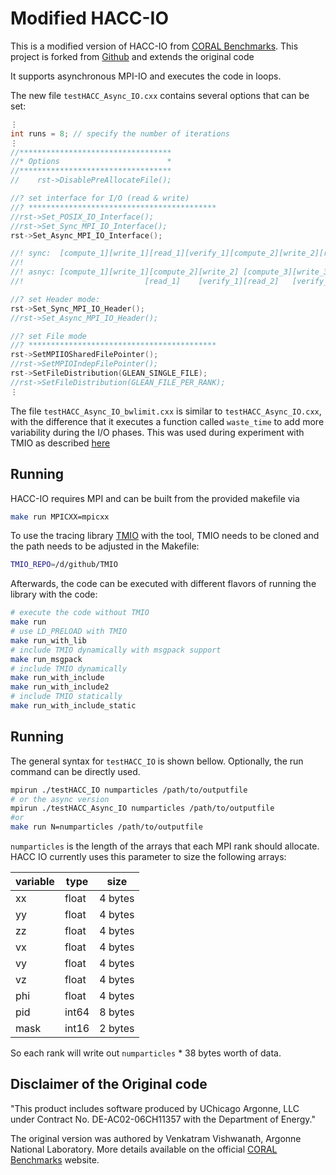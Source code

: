 # Modified HACC-IO
This is a modified version of HACC-IO from [CORAL Benchmarks][coral benchmarks]. 
This project is forked from [Github](https://github.com/glennklockwood/hacc-io?tab=readme-ov-file) and extends the original code

It supports asynchronous MPI-IO and executes the code in loops.

The new file `testHACC_Async_IO.cxx` contains several options that can be set:
```c++
⋮
int runs = 8; // specify the number of iterations
⋮
//**********************************
//* Options                        *
//**********************************
//    rst->DisablePreAllocateFile();

//? set interface for I/O (read & write)
//? ******************************************
//rst->Set_POSIX_IO_Interface();
//rst->Set_Sync_MPI_IO_Interface();
rst->Set_Async_MPI_IO_Interface();

//! sync:  [compute_1][write_1][read_1][verify_1][compute_2][write_2][read_2][verify_2][compute_3][write_3][read_3][verify_3]
//!
//! asnyc: [compute_1][write_1][compute_2][write_2] [compute_3][write_3]
//!                           [read_1]    [verify_1][read_2]   [verify_2][read_3][verify_3]

//? set Header mode:
rst->Set_Sync_MPI_IO_Header();
//rst->Set_Async_MPI_IO_Header();

//? set File mode
//? ******************************************
rst->SetMPIIOSharedFilePointer();
//rst->SetMPIOIndepFilePointer();
rst->SetFileDistribution(GLEAN_SINGLE_FILE);
//rst->SetFileDistribution(GLEAN_FILE_PER_RANK);
⋮
```

The file `testHACC_Async_IO_bwlimit.cxx` is similar to `testHACC_Async_IO.cxx`, with the difference that it 
executes a function called `waste_time` to add more variability during the I/O phases. This was used during experiment with TMIO as described [here](https://github.com/tuda-parallel/TMIO/tree/main/artifacts/cluster24#HACC-IO)

## Running


HACC-IO requires MPI and can be built from the provided makefile via

```bash
make run MPICXX=mpicxx
```

To use the tracing library [TMIO](https://github.com/tuda-parallel/TMIO/) with the tool, 
TMIO needs to be cloned and the path needs to be adjusted in the Makefile:

```bash
TMIO_REPO=/d/github/TMIO
```

Afterwards, the code can be executed with different flavors of running the library with the code:
```bash
# execute the code without TMIO
make run
# use LD_PRELOAD with TMIO
make run_with_lib
# include TMIO dynamically with msgpack support
make run_msgpack
# include TMIO dynamically 
make run_with_include
make run_with_include2
# include TMIO statically 
make run_with_include_static
```

## Running


The general syntax for `testHACC_IO` is shown bellow. Optionally, the run command can be directly used. 
```bash
mpirun ./testHACC_IO numparticles /path/to/outputfile
# or the async version
mpirun ./testHACC_Async_IO numparticles /path/to/outputfile
#or 
make run N=numparticles /path/to/outputfile
```

`numparticles` is the length of the arrays that each MPI rank should allocate.
HACC IO currently uses this parameter to size the following arrays:

variable | type  | size
---------|-------|---------
      xx | float | 4 bytes
      yy | float | 4 bytes
      zz | float | 4 bytes
      vx | float | 4 bytes
      vy | float | 4 bytes
      vz | float | 4 bytes
     phi | float | 4 bytes
     pid | int64 | 8 bytes
    mask | int16 | 2 bytes

So each rank will write out `numparticles` * 38 bytes worth of data.

[coral benchmarks]: https://asc.llnl.gov/CORAL-benchmarks/#hacc


## Disclaimer of the Original code

"This product includes software produced by UChicago Argonne, LLC under
 Contract No. DE-AC02-06CH11357 with the Department of Energy."

The original version was authored by Venkatram Vishwanath, Argonne National Laboratory.
More details available on the official [CORAL Benchmarks][coral benchmarks]
website.
